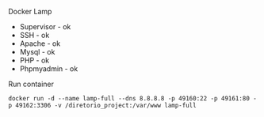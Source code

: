 Docker Lamp
- Supervisor - ok
- SSH - ok
- Apache - ok
- Mysql - ok
- PHP - ok
- Phpmyadmin - ok

Run container

```
docker run -d --name lamp-full --dns 8.8.8.8 -p 49160:22 -p 49161:80 -p 49162:3306 -v /diretorio_project:/var/www lamp-full
```
